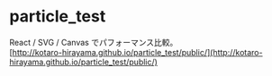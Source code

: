 # particle_test
React / SVG / Canvas でパフォーマンス比較。  
[http://kotaro-hirayama.github.io/particle_test/public/](http://kotaro-hirayama.github.io/particle_test/public/)

